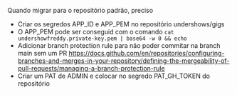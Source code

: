 Quando migrar para o repositório padrão, preciso
- Criar os segredos APP_ID e APP_PEM no repositório undershows/gigs
- O APP_PEM pode ser conseguid com o comando `cat undershowfreddy.private-key.pem | base64 -w 0 && echo`
- Adicionar branch protection rule para não poder commitar na branch main sem um PR https://docs.github.com/en/repositories/configuring-branches-and-merges-in-your-repository/defining-the-mergeability-of-pull-requests/managing-a-branch-protection-rule
- Criar um PAT de ADMIN e colocar no segredo PAT_GH_TOKEN do repositório